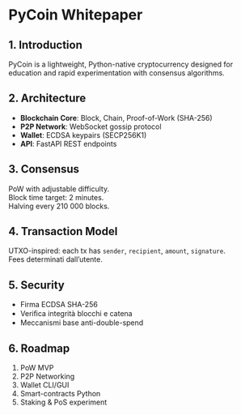 # PyCoin Whitepaper

## 1. Introduction  
PyCoin is a lightweight, Python-native cryptocurrency designed for education and rapid experimentation with consensus algorithms.

## 2. Architecture  
- **Blockchain Core**: Block, Chain, Proof-of-Work (SHA-256)  
- **P2P Network**: WebSocket gossip protocol  
- **Wallet**: ECDSA keypairs (SECP256K1)  
- **API**: FastAPI REST endpoints

## 3. Consensus  
PoW with adjustable difficulty.  
Block time target: 2 minutes.  
Halving every 210 000 blocks.

## 4. Transaction Model  
UTXO-inspired: each tx has `sender`, `recipient`, `amount`, `signature`.  
Fees determinati dall’utente.

## 5. Security  
- Firma ECDSA SHA-256  
- Veriﬁca integrità blocchi e catena  
- Meccanismi base anti-double-spend

## 6. Roadmap  
1. PoW MVP  
2. P2P Networking  
3. Wallet CLI/GUI  
4. Smart-contracts Python  
5. Staking & PoS experiment  
